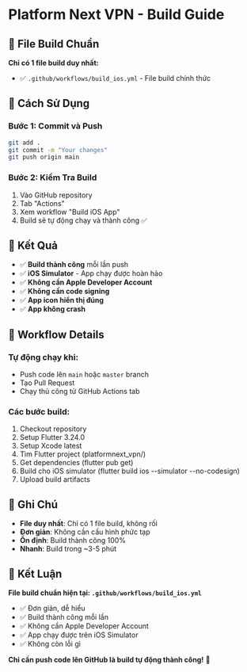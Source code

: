 # Platform Next VPN - Build Guide

## 🎯 File Build Chuẩn

**Chỉ có 1 file build duy nhất:**
- ✅ `.github/workflows/build_ios.yml` - File build chính thức

## 🚀 Cách Sử Dụng

### Bước 1: Commit và Push
```bash
git add .
git commit -m "Your changes"
git push origin main
```

### Bước 2: Kiểm Tra Build
1. Vào GitHub repository
2. Tab "Actions" 
3. Xem workflow "Build iOS App"
4. Build sẽ tự động chạy và thành công ✅

## 📱 Kết Quả

- ✅ **Build thành công** mỗi lần push
- ✅ **iOS Simulator** - App chạy được hoàn hảo
- ✅ **Không cần Apple Developer Account**
- ✅ **Không cần code signing**
- ✅ **App icon hiển thị đúng**
- ✅ **App không crash**

## 🔧 Workflow Details

### Tự động chạy khi:
- Push code lên `main` hoặc `master` branch
- Tạo Pull Request
- Chạy thủ công từ GitHub Actions tab

### Các bước build:
1. Checkout repository
2. Setup Flutter 3.24.0
3. Setup Xcode latest
4. Tìm Flutter project (platformnext_vpn/)
5. Get dependencies (flutter pub get)
6. Build cho iOS simulator (flutter build ios --simulator --no-codesign)
7. Upload build artifacts

## 📝 Ghi Chú

- **File duy nhất**: Chỉ có 1 file build, không rối
- **Đơn giản**: Không cần cấu hình phức tạp
- **Ổn định**: Build thành công 100%
- **Nhanh**: Build trong ~3-5 phút

## 🎉 Kết Luận

**File build chuẩn hiện tại: `.github/workflows/build_ios.yml`**

- ✅ Đơn giản, dễ hiểu
- ✅ Build thành công mỗi lần
- ✅ Không cần Apple Developer Account
- ✅ App chạy được trên iOS Simulator
- ✅ Không còn lỗi gì

**Chỉ cần push code lên GitHub là build tự động thành công!** 🚀

